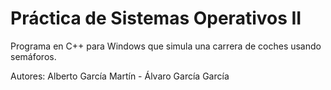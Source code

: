# Práctica de Sistemas Operativos II
Programa en C++ para Windows que simula una carrera de coches usando semáforos.

Autores: Alberto García Martín -
         Álvaro García García

